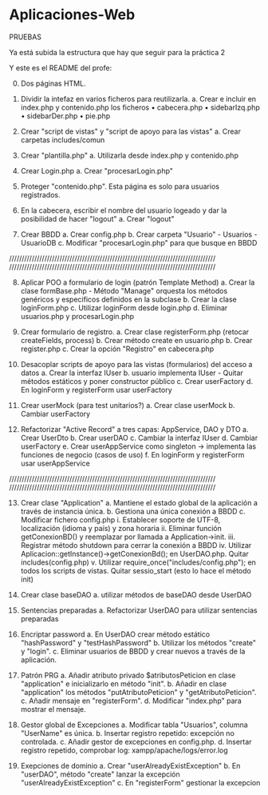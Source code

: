 # Aplicaciones-Web

PRUEBAS

Ya está subida la estructura que hay que seguir para la práctica 2

Y este es el README del profe:

0. Dos páginas HTML.
1. Dividir la intefaz en varios ficheros para reutilizarla.
    a. Crear e incluir en index.php y contenido.php los ficheros
        •	cabecera.php
        •	sidebarIzq.php
        •	sidebarDer.php
        •	pie.php

2. Crear "script de vistas" y "script de apoyo para las vistas"
    a. Crear carpetas includes/comun

3. Crear "plantilla.php"
    a. Utilizarla desde index.php y contenido.php

4. Crear Login.php
    a. Crear "procesarLogin.php"

5. Proteger "contenido.php". Esta página es solo para usuarios registrados.

6. En la cabecera, escribir el nombre del usuario logeado y dar la posibilidad de hacer "logout"
    a. Crear "logout"

7. Crear BBDD
    a. Crear config.php
    b. Crear carpeta "Usuario" - Usuarios - UsuarioDB
    c. Modificar "procesarLogin.php" para que busque en BBDD
    
//////////////////////////////////////////////////////////////////////////////////
//////////////////////////////////////////////////////////////////////////////////

8. Aplicar POO a formulario de login (patrón Template Method)
    a. Crear la clase formBase.php
        - Método "Manage" orquesta los métodos genéricos y especificos definidos en la subclase
    b. Crear la clase loginForm.php
    c. Utilizar loginForm desde login.php
    d. Eliminar usuarios.php y procesarLogin.php

9. Crear formulario de registro.
    a. Crear clase registerForm.php (retocar createFields, process)
    b. Crear método create en usuario.php
    b. Crear register.php
    c. Crear la opción "Registro" en cabecera.php

10. Desacoplar scripts de apoyo para las vistas (formularios) del acceso a datos
    a. Crear la interfaz IUser
    b. usuario implementa IUser
        - Quitar métodos estáticos y poner constructor público
    c. Crear userFactory
    d. En loginForm y registerForm usar userFactory

11. Crear userMock (para test unitarios?)
    a. Crear clase userMock
    b. Cambiar userFactory

12. Refactorizar "Active Record" a tres capas: AppService, DAO y DTO
    a. Crear UserDto
    b. Crear userDAO
    c. Cambiar la interfaz IUser
    d. Cambiar userFactory
    e. Crear userAppService como singleton -> implementa las funciones de negocio (casos de uso)
    f. En loginForm y registerForm usar userAppService

//////////////////////////////////////////////////////////////////////////////////
//////////////////////////////////////////////////////////////////////////////////

13. Crear clase "Application"
    a. Mantiene el estado global de la aplicación a través de instancia única.
    b. Gestiona una única conexión a BBDD
    c. Modificar fichero config.php
        i. Establecer soporte de UTF-8, localización (idioma y país) y zona horaria
        ii. Eliminar función getConexionBD() y reemplazar por llamada a Application->init. 
        iii. Registrar método shutdown para cerrar la conexión a BBDD
        iv. Utilizar Aplicacion::getInstance()->getConexionBd(); en UserDAO.php. Quitar includes(config.php)
        v. Utilizar require_once("includes/config.php"); en todos los scripts de vistas. Quitar sessio_start (esto lo hace el método init)

14. Crear clase baseDAO
    a. utilizar métodos de baseDAO desde UserDAO

15. Sentencias preparadas
    a. Refactorizar UserDAO para utilizar sentencias preparadas

16. Encriptar password
    a. En UserDAO crear método estático "hashPassword" y "testHashPassword"
    b. Utilizar los métodos "create" y "login".
    c. Eliminar usuarios de BBDD y crear nuevos a través de la aplicación.

17. Patrón PRG
    a. Añadir atributo privado $atributosPeticion en clase "application" e inicializarlo en método "init".
    b. Añadir en clase "application" los métodos "putAtributoPeticion" y "getAtributoPeticion".
    c. Añadir mensaje en "registerForm".
    d. Modificar "index.php" para mostrar el mensaje.

18. Gestor global de Excepciones
    a. Modificar tabla "Usuarios", columna "UserName" es única.
    b. Insertar registro repetido: excepción no controlada.
    c. Añadir gestor de excepciones en config.php.
    d. Insertar registro repetido, comprobar log: xampp/apache/logs/error.log

19. Exepciones de dominio
    a. Crear "userAlreadyExistException"
    b. En "userDAO", método "create" lanzar la excepción "userAlreadyExistException"
    c. En "registerForm" gestionar la excepcion